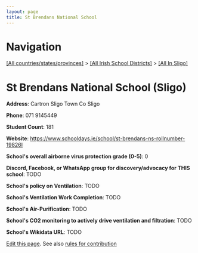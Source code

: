 ```yaml
---
layout: page
title: St Brendans National School
---
```

# Navigation

[[All countries/states/provinces]](../../..) > [[All Irish School Districts]](../..) > [[All In Sligo]](..)

# St Brendans National School (Sligo)

**Address**: Cartron Sligo Town Co Sligo

**Phone**: 071 9145449

**Student Count**: 181

**Website**: <https://www.schooldays.ie/school/st-brendans-ns-rollnumber-19826I>

**School's overall airborne virus protection grade (0-5)**: 0

**Discord, Facebook, or WhatsApp group for discovery/advocacy for THIS school**: TODO

**School's policy on Ventilation**: TODO

**School's Ventilation Work Completion**: TODO

**School's Air-Purification**: TODO

**School's CO2 monitoring to actively drive ventilation and filtration**: TODO

**School's Wikidata URL**: TODO


[Edit this page](https://github.com/ventilate-schools/Ireland/edit/main/./Sligo/St_Brendans_National_School.md). See also [rules for contribution](../../../contribution-rules/)
